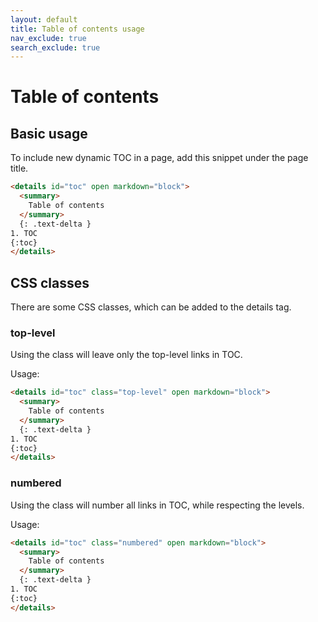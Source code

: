```yaml
---
layout: default
title: Table of contents usage
nav_exclude: true
search_exclude: true
---
```


# Table of contents

## Basic usage

To include new dynamic TOC in a page, add this snippet under the page title.

```html
<details id="toc" open markdown="block">
  <summary>
    Table of contents
  </summary>
  {: .text-delta }
1. TOC
{:toc}
</details>
```

## CSS classes

There are some CSS classes, which can be added to the details tag.

### top-level

Using the class will leave only the top-level links in TOC.

Usage:

```html
<details id="toc" class="top-level" open markdown="block">
  <summary>
    Table of contents
  </summary>
  {: .text-delta }
1. TOC
{:toc}
</details>
```

### numbered

Using the class will number all links in TOC, while respecting the levels.

Usage:

```html
<details id="toc" class="numbered" open markdown="block">
  <summary>
    Table of contents
  </summary>
  {: .text-delta }
1. TOC
{:toc}
</details>
```